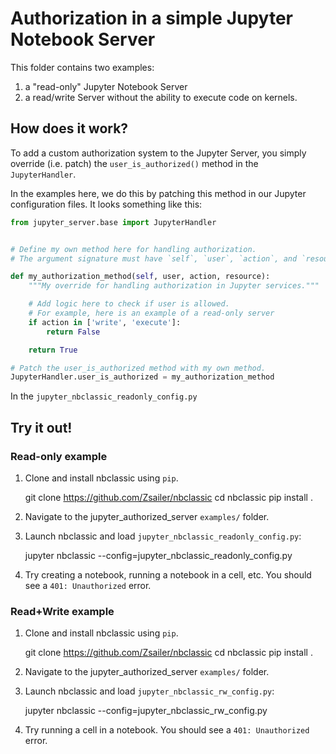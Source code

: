 # Authorization in a simple Jupyter Notebook Server

This folder contains two examples:
1. a "read-only" Jupyter Notebook Server
2. a read/write Server without the ability to execute code on kernels.

## How does it work?

To add a custom authorization system to the Jupyter Server, you simply override (i.e. patch) the `user_is_authorized()` method in the `JupyterHandler`.

In the examples here, we do this by patching this method in our Jupyter configuration files. It looks something like this:

```python
from jupyter_server.base import JupyterHandler


# Define my own method here for handling authorization.
# The argument signature must have `self`, `user`, `action`, and `resource`.

def my_authorization_method(self, user, action, resource):
    """My override for handling authorization in Jupyter services."""

    # Add logic here to check if user is allowed.
    # For example, here is an example of a read-only server
    if action in ['write', 'execute']:
        return False

    return True

# Patch the user_is_authorized method with my own method.
JupyterHandler.user_is_authorized = my_authorization_method
```

In the `jupyter_nbclassic_readonly_config.py`


## Try it out!

### Read-only example

1. Clone and install nbclassic using `pip`.

    git clone https://github.com/Zsailer/nbclassic
    cd nbclassic
    pip install .

2. Navigate to the jupyter_authorized_server `examples/` folder.

3. Launch nbclassic and load `jupyter_nbclassic_readonly_config.py`:

    jupyter nbclassic --config=jupyter_nbclassic_readonly_config.py

4. Try creating a notebook, running a notebook in a cell, etc. You should see a `401: Unauthorized` error.

### Read+Write example

1. Clone and install nbclassic using `pip`.

    git clone https://github.com/Zsailer/nbclassic
    cd nbclassic
    pip install .

2. Navigate to the jupyter_authorized_server `examples/` folder.

3. Launch nbclassic and load `jupyter_nbclassic_rw_config.py`:

    jupyter nbclassic --config=jupyter_nbclassic_rw_config.py

4. Try running a cell in a notebook. You should see a `401: Unauthorized` error.